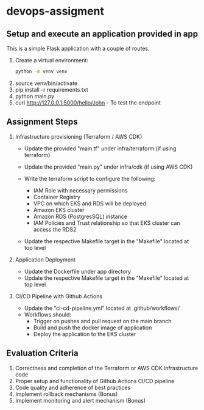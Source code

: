 # devops-assigment

## Setup and execute an application provided in app

This is a simple Flask application with a couple of routes.

1. Create a virtual environment:
   ```bash
   python -m venv venv
   ```
2. source venv/bin/activate
3. pip install -r requirements.txt
4. python main.py
5. curl http://127.0.0.1:5000/hello/John - To test the endpoint

## Assignment Steps

1. Infrastructure provisioning (Terraform / AWS CDK)

   * Update the provided "main.tf" under infra/terraform (if using terraform)
   * Update the provided "main.py" under infra/cdk (if using AWS CDK)
   * Write the terraform script to configure the following:

     * IAM Role with necessary permissions
     * Container Registry
     * VPC on which EKS and RDS will be deployed
     * Amazon EKS cluster
     * Amazon RDS (PostgresSQL) instance
     * IAM Policies and Trust relationship so that EKS cluster can access the RDS2
   * Update the respective Makefile target in the "Makefile" located at top level
2. Application Deployment

   * Update the Dockerfile under app directory
   * Update the respective Makefile target in the "Makefile" located at top level
3. CI/CD Pipeline with Github Actions

   * Update the "ci-cd-pipeline.yml" located at .github/workflows/
   * Workflows should:
     * Trigger on pushes and pull request on the main branch
     * Build and push the docker image of application
     * Deploy the application to the EKS cluster

## Evaluation Criteria

1. Correctness and completion of the Terraform or AWS CDK infrastructure code
2. Proper setup and functionality of Github Actions CI/CD pipeline
3. Code quality and adherence of best practices
4. Implement rollback mechanisms (Bonus)
5. Implement monitoring and alert mechanism (Bonus)
